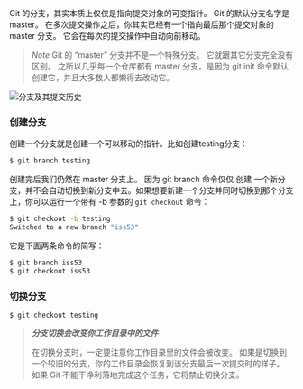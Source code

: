 Git 的分支，其实本质上仅仅是指向提交对象的可变指针。 Git 的默认分支名字是 master。 在多次提交操作之后，你其实已经有一个指向最后那个提交对象的 master 分支。 它会在每次的提交操作中自动向前移动。

>*Note*
>Git 的 “master” 分支并不是一个特殊分支。 它就跟其它分支完全没有区别。 之所以几乎每一个仓库都有 master 分支，是因为 git init 命令默认创建它，并且大多数人都懒得去改动它。


![分支及其提交历史](http://www.git-scm.com/book/en/v2/book/03-git-branching/images/branch-and-history.png)

### 创建分支
创建一个分支就是创建一个可以移动的指针。比如创建testing分支：
```sh
$ git branch testing
```

创建完后我们仍然在 master 分支上。 因为 git branch 命令仅仅 创建 一个新分支，并不会自动切换到新分支中去。如果想要新建一个分支并同时切换到那个分支上，你可以运行一个带有 -b 参数的 `git checkout` 命令：
```sh
$ git checkout -b testing
Switched to a new branch "iss53"
```

它是下面两条命令的简写：
```sh
$ git branch iss53
$ git checkout iss53
```

### 切换分支

	$ git checkout testing


> ***分支切换会改变你工作目录中的文件***
> 
> 在切换分支时，一定要注意你工作目录里的文件会被改变。 如果是切换到一个较旧的分支，你的工作目录会恢复到该分支最后一次提交时的样子。 如果 Git 不能干净利落地完成这个任务，它将禁止切换分支。





